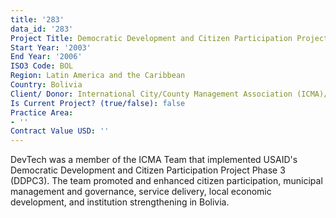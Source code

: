 ```yaml
---
title: '283'
data_id: '283'
Project Title: Democratic Development and Citizen Participation Project Phase 3 (DDPC3)
Start Year: '2003'
End Year: '2006'
ISO3 Code: BOL
Region: Latin America and the Caribbean
Country: Bolivia
Client/ Donor: International City/County Management Association (ICMA)/USAID
Is Current Project? (true/false): false
Practice Area:
- ''
Contract Value USD: ''
---
```


DevTech was a member of the ICMA Team that implemented USAID's Democratic Development and Citizen Participation Project Phase 3 (DDPC3). The team promoted and enhanced citizen participation, municipal management and governance, service delivery, local economic development, and institution strengthening in Bolivia.